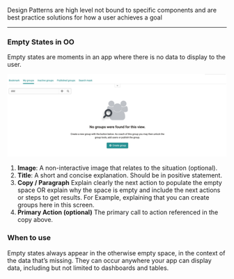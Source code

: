 
Design Patterns are high level not bound to specific components and are best practice solutions for how a user achieves a goal
  
---

### Empty States in OO

Empty states are moments in an app where there is no data to display to the user.

![emptystate](assets/empty_state.jpg)

1. **Image**: A non-interactive image that relates to the situation (optional).
2. **Title**: A short and concise explanation. Should be in positive statement.
3. **Copy / Paragraph** Explain clearly the next action to populate the empty space OR explain why the space is empty and include the next actions or steps to get results. For Example, explaining that you can create groups here in this screen.
4. **Primary Action (optional)** The primary call to action referenced in the copy above.

### When to use

Empty states always appear in the otherwise empty space, in the context of the data that’s missing. They can occur anywhere your app can display data, including but not limited to dashboards and tables.
